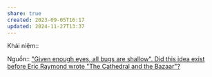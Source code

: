 ```yaml
---
share: true
created: 2023-09-05T16:17
updated: 2024-11-27T13:37
---
```

Khái niệm:: 

Nguồn:: ["Given enough eyes, all bugs are shallow". Did this idea exist before Eric Raymond wrote "The Cathedral and the Bazaar"?](https://opensource.stackexchange.com/q/14694/6810)